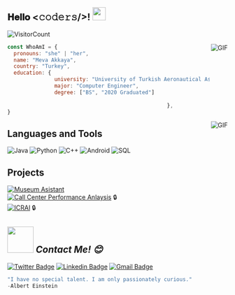 <h2> 𝐇𝐞𝐥𝐥𝐨 <𝚌𝚘𝚍𝚎𝚛𝚜/>! <img src="https://media.tenor.com/images/30169e4a670daf12443df7d2dd140176/tenor.gif" width="30"></h2>

![VisitorCount](https://profile-counter.glitch.me/{akkayameva}/count.svg) 

<img align="right" alt="GIF" src="https://media.giphy.com/media/137EaR4vAOCn1S/giphy.gif" />

```javascript
const WhoAmI = {
  pronouns: "she" | "her",
  name: "Meva Akkaya",
  country: "Turkey",
  education: {
               university: "University of Turkish Aeronautical Association",
               major: "Computer Engineer",
               degree: ["BS", "2020 Graduated"]
  
                                                   },
}
```
<img align="right" alt="GIF" src="https://badgen.net/badge/girl/who%20can%20code%20♡?&color=green" />


## Languages and Tools
![Java](https://img.shields.io/badge/-Java-000000?style=flat&logo=Java&logoColor=green)
![Python](https://img.shields.io/badge/-Python-000000?style=flat&logo=python&logoColor=green)
![C++](https://img.shields.io/badge/-C++-000000?style=flat&logo=C%2B%2B&logoColor=green)
![Android](https://img.shields.io/badge/-Android-000000?style=flat&logo=Android&logoColor=green)
![SQL](https://img.shields.io/badge/-SQL-000000?style=flat&logo=MySQL&logoColor=green)


## Projects

[![Museum Asistant](https://img.shields.io/badge/-🤖&nbsp;&nbsp;Museum&nbsp;Asistant-000000?style=flat)](https://github.com/Susam-Sokagi/Muze-Asistani) 
<br>
[![Call Center Performance Anlaysis](https://img.shields.io/badge/-📞&nbsp;&nbsp;Call&nbsp;Center&nbsp;Performance&nbsp;Analysis-000000?style=flat)](https://github.com/akkayameva) 🔒
<br> 
[![ICRAI](https://img.shields.io/badge/-😄&nbsp;&nbsp;Emotion&nbsp;Analysis-000000?style=flat)](https://github.com/akkayameva) 🔒
<br> 




## <img src="https://media.giphy.com/media/LnQjpWaON8nhr21vNW/giphy.gif" width="60"> <em><b>Contact Me!</b> 😊</em>
[![Twitter Badge](https://img.shields.io/badge/-Twitter-1ca0f1?style=flat-square&logo=twitter&logoColor=white&link=https://twitter.com/akkayameva)](https://twitter.com/akkayameva) 
[![Linkedin Badge](https://img.shields.io/badge/-Linkedin-blue?style=flat-square&logo=Linkedin&logoColor=white&link=https://www.linkedin.com/in/akkayameva/)](https://www.linkedin.com/in/akkayameva) 
[![Gmail Badge](https://img.shields.io/badge/-Gmail-c14438?style=flat-square&logo=Gmail&logoColor=white&link=mailto:akkayameva@gmail.com)](mailto:akkayameva@gmail.com)

```javascript
"I have no special talent. I am only passionately curious."
-Albert Einstein
```


